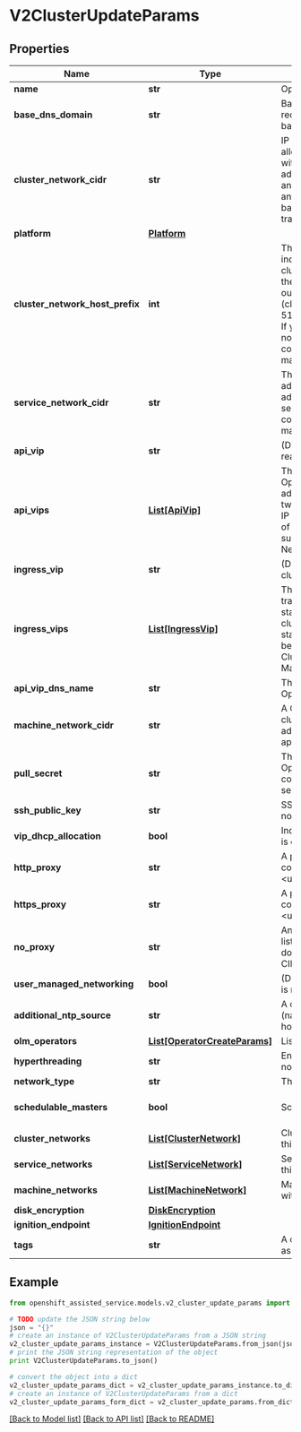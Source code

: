 # V2ClusterUpdateParams


## Properties
Name | Type | Description | Notes
------------ | ------------- | ------------- | -------------
**name** | **str** | OpenShift cluster name. | [optional] 
**base_dns_domain** | **str** | Base domain of the cluster. All DNS records must be sub-domains of this base and include the cluster name. | [optional] 
**cluster_network_cidr** | **str** | IP address block from which Pod IPs are allocated. This block must not overlap with existing physical networks. These IP addresses are used for the Pod network, and if you need to access the Pods from an external network, configure load balancers and routers to manage the traffic. | [optional] 
**platform** | [**Platform**](Platform.md) |  | [optional] 
**cluster_network_host_prefix** | **int** | The subnet prefix length to assign to each individual node. For example, if clusterNetworkHostPrefix is set to 23, then each node is assigned a /23 subnet out of the given cidr (clusterNetworkCIDR), which allows for 510 (2^(32 - 23) - 2) pod IPs addresses. If you are required to provide access to nodes from an external network, configure load balancers and routers to manage the traffic. | [optional] 
**service_network_cidr** | **str** | The IP address pool to use for service IP addresses. You can enter only one IP address pool. If you need to access the services from an external network, configure load balancers and routers to manage the traffic. | [optional] 
**api_vip** | **str** | (DEPRECATED) The virtual IP used to reach the OpenShift cluster&#39;s API. | [optional] 
**api_vips** | [**List[ApiVip]**](ApiVip.md) | The virtual IPs used to reach the OpenShift cluster&#39;s API. Enter one IP address for single-stack clusters, or up to two for dual-stack clusters (at most one IP address per IP stack used). The order of stacks should be the same as order of subnets in Cluster Networks, Service Networks, and Machine Networks. | [optional] 
**ingress_vip** | **str** | (DEPRECATED) The virtual IP used for cluster ingress traffic. | [optional] 
**ingress_vips** | [**List[IngressVip]**](IngressVip.md) | The virtual IPs used for cluster ingress traffic. Enter one IP address for single-stack clusters, or up to two for dual-stack clusters (at most one IP address per IP stack used). The order of stacks should be the same as order of subnets in Cluster Networks, Service Networks, and Machine Networks. | [optional] 
**api_vip_dns_name** | **str** | The domain name used to reach the OpenShift cluster API. | [optional] 
**machine_network_cidr** | **str** | A CIDR that all hosts belonging to the cluster should have an interfaces with IP address that belongs to this CIDR. The api_vip belongs to this CIDR. | [optional] 
**pull_secret** | **str** | The pull secret obtained from Red Hat OpenShift Cluster Manager at console.redhat.com/openshift/install/pull-secret. | [optional] 
**ssh_public_key** | **str** | SSH public key for debugging OpenShift nodes. | [optional] 
**vip_dhcp_allocation** | **bool** | Indicate if virtual IP DHCP allocation mode is enabled. | [optional] 
**http_proxy** | **str** | A proxy URL to use for creating HTTP connections outside the cluster. http://\\&lt;username\\&gt;:\\&lt;pswd\\&gt;@\\&lt;ip\\&gt;:\\&lt;port\\&gt;  | [optional] 
**https_proxy** | **str** | A proxy URL to use for creating HTTPS connections outside the cluster. http://\\&lt;username\\&gt;:\\&lt;pswd\\&gt;@\\&lt;ip\\&gt;:\\&lt;port\\&gt;  | [optional] 
**no_proxy** | **str** | An \&quot;*\&quot; or a comma-separated list of destination domain names, domains, IP addresses, or other network CIDRs to exclude from proxying. | [optional] 
**user_managed_networking** | **bool** | (DEPRECATED) Indicate if the networking is managed by the user. | [optional] 
**additional_ntp_source** | **str** | A comma-separated list of NTP sources (name or IP) going to be added to all the hosts. | [optional] 
**olm_operators** | [**List[OperatorCreateParams]**](OperatorCreateParams.md) | List of OLM operators to be installed. | [optional] 
**hyperthreading** | **str** | Enable/disable hyperthreading on master nodes, worker nodes, or all nodes. | [optional] 
**network_type** | **str** | The desired network type used. | [optional] 
**schedulable_masters** | **bool** | Schedule workloads on masters | [optional] [default to False]
**cluster_networks** | [**List[ClusterNetwork]**](ClusterNetwork.md) | Cluster networks that are associated with this cluster. | [optional] 
**service_networks** | [**List[ServiceNetwork]**](ServiceNetwork.md) | Service networks that are associated with this cluster. | [optional] 
**machine_networks** | [**List[MachineNetwork]**](MachineNetwork.md) | Machine networks that are associated with this cluster. | [optional] 
**disk_encryption** | [**DiskEncryption**](DiskEncryption.md) |  | [optional] 
**ignition_endpoint** | [**IgnitionEndpoint**](IgnitionEndpoint.md) |  | [optional] 
**tags** | **str** | A comma-separated list of tags that are associated to the cluster. | [optional] 

## Example

```python
from openshift_assisted_service.models.v2_cluster_update_params import V2ClusterUpdateParams

# TODO update the JSON string below
json = "{}"
# create an instance of V2ClusterUpdateParams from a JSON string
v2_cluster_update_params_instance = V2ClusterUpdateParams.from_json(json)
# print the JSON string representation of the object
print V2ClusterUpdateParams.to_json()

# convert the object into a dict
v2_cluster_update_params_dict = v2_cluster_update_params_instance.to_dict()
# create an instance of V2ClusterUpdateParams from a dict
v2_cluster_update_params_form_dict = v2_cluster_update_params.from_dict(v2_cluster_update_params_dict)
```
[[Back to Model list]](../README.md#documentation-for-models) [[Back to API list]](../README.md#documentation-for-api-endpoints) [[Back to README]](../README.md)


